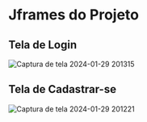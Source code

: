 # Jframes do Projeto

## Tela de Login

![Captura de tela 2024-01-29 201315](https://github.com/Gabriel-Davila-dc/Projeto-Banco-para-Dinheiro-Jframe/assets/158082235/fcca6c39-ce43-4b97-8282-e2df9959cab1)

## Tela de Cadastrar-se

![Captura de tela 2024-01-29 201221](https://github.com/Gabriel-Davila-dc/Projeto-Banco-para-Dinheiro-Jframe/assets/158082235/bbb4a862-920e-4556-b9b6-b162db36387e)
